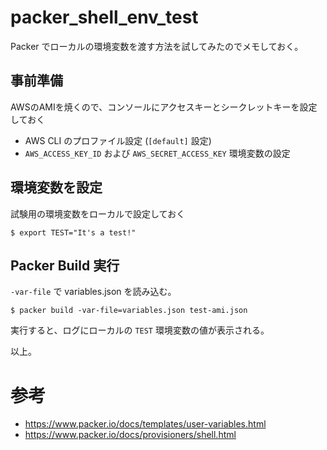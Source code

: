 # packer_shell_env_test

Packer でローカルの環境変数を渡す方法を試してみたのでメモしておく。

## 事前準備

AWSのAMIを焼くので、コンソールにアクセスキーとシークレットキーを設定しておく

- AWS CLI のプロファイル設定 (`[default]` 設定)
- `AWS_ACCESS_KEY_ID` および `AWS_SECRET_ACCESS_KEY` 環境変数の設定

## 環境変数を設定

試験用の環境変数をローカルで設定しておく

```shell
$ export TEST="It's a test!"
```

## Packer Build 実行

`-var-file` で variables.json を読み込む。

```shell
$ packer build -var-file=variables.json test-ami.json
```

実行すると、ログにローカルの `TEST` 環境変数の値が表示される。

以上。


# 参考

- https://www.packer.io/docs/templates/user-variables.html
- https://www.packer.io/docs/provisioners/shell.html